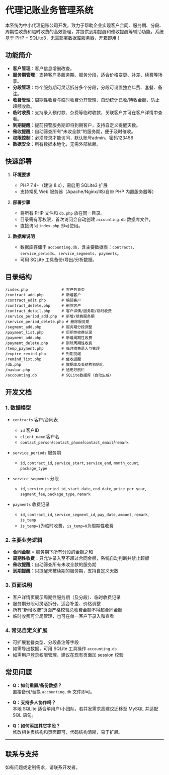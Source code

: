 # 代理记账业务管理系统

本系统为中小代理记账公司开发，致力于帮助企业实现客户合同、服务期、分段、周期性收费和临时收费的高效管理，并提供到期提醒和催收提醒等辅助功能。系统基于 PHP + SQLite3，无需部署数据库服务器，开箱即用！

## 功能简介

- **客户管理**：客户信息增删改查。
- **服务期管理**：支持客户多服务期、服务分段，适合价格变更、补差、续费等场景。
- **分段管理**：每个服务期可灵活拆分多个分段，分段可设置独立年费、套餐、备注。
- **收费管理**：周期性收费与临时收费分开管理，自动统计已收/待收金额，防止超额收款。
- **临时收费**：支持录入预付款、杂费等临时收款，关联客户并可在客户详情中查看。
- **到期提醒**：提前预警服务期即将到期客户，支持自定义提醒天数。
- **催收提醒**：自动筛查所有“未收全款”的服务期，便于及时催收。
- **权限控制**：必须登录才能访问，默认账号admin，密码123456
- **数据安全**：所有数据本地化，无需外部依赖。

## 快速部署

1. **环境要求**
   - PHP 7.4+（建议 8.x），需启用 SQLite3 扩展
   - 支持常见 Web 服务器（Apache/Nginx/IIS/自带 PHP 内置服务器等）

2. **部署步骤**
   - 将所有 PHP 文件和 `db.php` 放在同一目录。
   - 目录需有写权限，首次访问会自动创建 `accounting.db` 数据库文件。
   - 直接访问 `index.php` 即可使用。

3. **数据库说明**
   - 数据库存储于 `accounting.db`，含主要数据表：`contracts`、`service_periods`、`service_segments`、`payments`。
   - 可用 SQLite 工具备份/导出/分析数据。

## 目录结构

```
/index.php               # 客户列表页
/contract_add.php        # 新增客户
/contract_edit.php       # 编辑客户
/contract_delete.php     # 删除客户
/contract_detail.php     # 客户详情/服务期/临时收费
/service_period_add.php  # 新增/续费服务期
/service_period_delete.php # 删除服务期
/segment_add.php         # 服务期分段调整
/payment_list.php        # 周期性收费记录
/payment_add.php         # 新增周期性收费
/payment_delete.php      # 删除周期性收费
/temp_payment.php        # 临时收费录入与管理
/expire_remind.php       # 到期提醒
/remind_list.php         # 催收提醒
/db.php                  # 数据库及表结构初始化
/navbar.php              # 通用导航栏
/accounting.db           # SQLite数据库（自动生成）
```

## 开发文档

### 1. 数据模型

- `contracts` 客户/合同表
  - `id` 客户ID
  - `client_name` 客户名
  - `contact_person`/`contact_phone`/`contact_email`/`remark`

- `service_periods` 服务期
  - `id`, `contract_id`, `service_start`, `service_end`, `month_count`, `package_type`

- `service_segments` 分段
  - `id`, `service_period_id`, `start_date`, `end_date`, `price_per_year`, `segment_fee`, `package_type`, `remark`

- `payments` 收费记录
  - `id`, `contract_id`, `service_segment_id`, `pay_date`, `amount`, `remark`, `is_temp`
  - `is_temp=1`为临时收费，`is_temp=0`为周期性收费

### 2. 主要业务逻辑

- **合同金额** = 服务期下所有分段的金额之和
- **周期性收费**：只允许录入至不超过合同金额，系统自动判断并禁止超额
- **催收提醒**：自动筛查所有未收全款的服务期
- **到期提醒**：只提醒未被续期的服务期，支持自定义天数

### 3. 页面说明

- 客户详情页展示周期性服务期（及分段）、临时收费记录
- 服务期分段可灵活拆分，适合补差、价格调整
- 所有“新增收费”页面严格校验总收费金额不得超合同金额
- 临时收费可全局管理，也可在单一客户下录入和查看

### 4. 常见自定义扩展

- 可扩展套餐类型、分段备注等字段
- 如需导出数据，可用 SQLite 工具操作 `accounting.db`
- 如需用户登录权限管理，建议在现有页面加 session 校验

## 常见问题

- **Q：如何重置/备份数据？**  
  直接备份/替换 `accounting.db` 文件即可。

- **Q：支持多人协作吗？**  
  本地 SQLite 适合单用户/小团队，若并发需求高建议迁移至 MySQL 并适配 SQL 语句。

- **Q：如何添加其它字段？**  
  修改相关表结构和页面即可，代码结构清晰，易于扩展。

---

## 联系与支持

如有问题或定制需求，请联系开发者。
